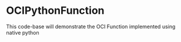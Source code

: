 # OCIPythonFunction
This code-base will demonstrate the OCI Function implemented using native python
